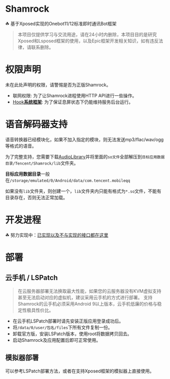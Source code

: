 # Shamrock

☘ 基于Xposed实现的Onebot11/12标准即时通讯Bot框架

> 本项目仅提供学习与交流用途，请在24小时内删除，本项目目的是研究Xposed和Lsposed框架的使用，以及Epic框架开发相关知识，如有违反法律，请联系删除。

# 权限声明

未在此处声明的权限，请警惕是否为正版Shamrock。

- 联网权限: 为了让Shamrock进程使用HTTP API进行一些操作。
- [Hook**系统框架**](https://github.com/fuqiuluo/Shamrock/wiki/perm_hook_android): 为了保证息屏状态下仍能维持服务后台运行。

# 语音解码器支持

语音转换器已经模块化，如果不加入指定的模块，则无法发送mp3/flac/wav/ogg等格式的语音。

为了完整支持，您需要下载[AudioLibrary](https://raw.githubusercontent.com/fuqiuluo/Shamrock/master/AudioLibrary.zip)并将里面的`so文件`全部解压到`目标应用数据目录/Tencent/Shamrock/lib`文件夹。

**目标应用数据目录**一般在`/storage/emulated/0/Android/data/com.tencent.mobileqq`

如果没有`lib`文件夹，则创建一个，`lib`文件夹内只能有格式为`*.so`文件，不能有目录存在，否则无法正常加载。

# 开发进程

☘ 努力实现中：[已实现以及不与实现的接口都在这里](https://github.com/fuqiuluo/Shamrock/wiki)

# 部署

## 云手机 / LSPatch

> 在云服务器部署无法换取最大性能，如果您的云服务器没有KVM虚拟支持甚至无法启动对应的虚拟机，建议采用云手机的方式进行部署。 
> 支持Shamrock的云手机必须采用Android 9以上版本，云手机低廉的价格与稳定性极具性价比。

- 在云手机LSPatch部署时请先安装正版应用登录成功后。
- 将`/data/0/user/包名/files`下所有文件复制一份。
- 卸载官方版，安装LSPatch版本，使用root将数据拷贝回去。
- 启动Shamrock及应用配置后即可正常使用。

## 模拟器部署

可以参考LSPatch部署方法，或者在支持Xposed框架的模拟器上直接使用。


